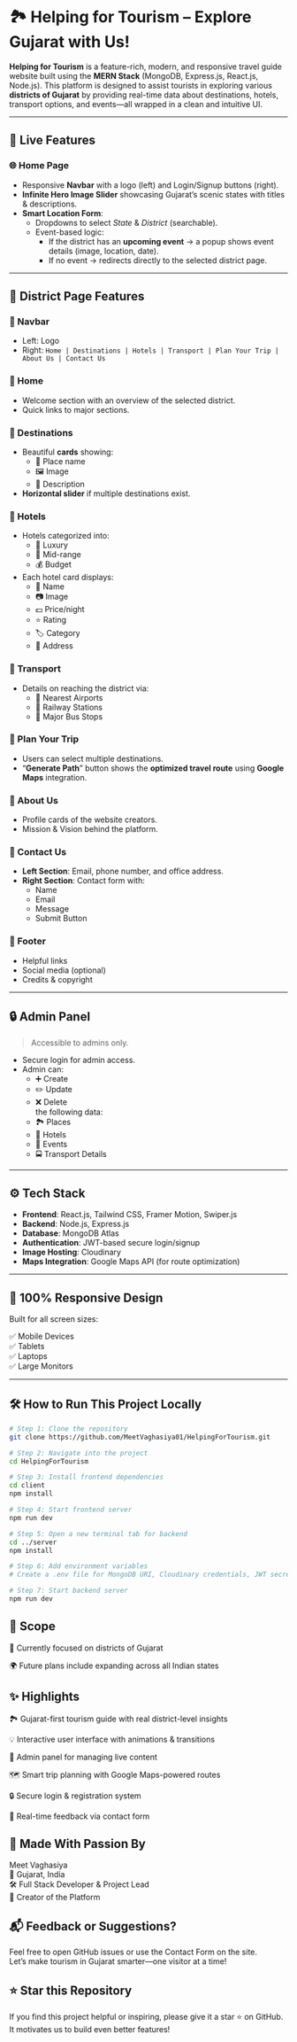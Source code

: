 
# 🏞️ Helping for Tourism – Explore Gujarat with Us!


**Helping for Tourism** is a feature-rich, modern, and responsive travel guide website built using the **MERN Stack** (MongoDB, Express.js, React.js, Node.js). This platform is designed to assist tourists in exploring various **districts of Gujarat** by providing real-time data about destinations, hotels, transport options, and events—all wrapped in a clean and intuitive UI.

---

## 🚀 Live Features

### 🌐 Home Page
- Responsive **Navbar** with a logo (left) and Login/Signup buttons (right).
- **Infinite Hero Image Slider** showcasing Gujarat’s scenic states with titles & descriptions.
- **Smart Location Form**:
  - Dropdowns to select *State* & *District* (searchable).
  - Event-based logic:
    - If the district has an **upcoming event** → a popup shows event details (image, location, date).
    - If no event → redirects directly to the selected district page.

---

## 🧭 District Page Features

### 🔹 Navbar
- Left: Logo  
- Right: `Home | Destinations | Hotels | Transport | Plan Your Trip | About Us | Contact Us`

### 🔹 Home
- Welcome section with an overview of the selected district.
- Quick links to major sections.

### 🔹 Destinations
- Beautiful **cards** showing:
  - 📍 Place name  
  - 🖼️ Image  
  - 📖 Description  
- **Horizontal slider** if multiple destinations exist.

### 🔹 Hotels
- Hotels categorized into:
  - 💎 Luxury
  - 💼 Mid-range
  - 💰 Budget  
- Each hotel card displays:
  - 🏨 Name  
  - 📷 Image  
  - 💵 Price/night  
  - ⭐ Rating  
  - 🏷️ Category  
  - 📍 Address

### 🔹 Transport
- Details on reaching the district via:
  - 🛫 Nearest Airports  
  - 🚆 Railway Stations  
  - 🚌 Major Bus Stops

### 🔹 Plan Your Trip
- Users can select multiple destinations.
- “**Generate Path**” button shows the **optimized travel route** using **Google Maps** integration.

### 🔹 About Us
- Profile cards of the website creators.
- Mission & Vision behind the platform.

### 🔹 Contact Us
- **Left Section**: Email, phone number, and office address.
- **Right Section**: Contact form with:
  - Name  
  - Email  
  - Message  
  - Submit Button

### 🔹 Footer
- Helpful links  
- Social media (optional)  
- Credits & copyright

---

## 🔒 Admin Panel

> Accessible to admins only.

- Secure login for admin access.
- Admin can:
  - ➕ Create  
  - ✏️ Update  
  - ❌ Delete  
  the following data:
  - 🏞️ Places  
  - 🏨 Hotels  
  - 🎉 Events  
  - 🚍 Transport Details

---

## ⚙️ Tech Stack

- **Frontend**: React.js, Tailwind CSS, Framer Motion, Swiper.js  
- **Backend**: Node.js, Express.js  
- **Database**: MongoDB Atlas  
- **Authentication**: JWT-based secure login/signup  
- **Image Hosting**: Cloudinary  
- **Maps Integration**: Google Maps API (for route optimization)

---

## 📱 100% Responsive Design

Built for all screen sizes:

✅ Mobile Devices  
✅ Tablets  
✅ Laptops  
✅ Large Monitors

---

## 🛠️ How to Run This Project Locally

```bash
# Step 1: Clone the repository
git clone https://github.com/MeetVaghasiya01/HelpingForTourism.git

# Step 2: Navigate into the project
cd HelpingForTourism

# Step 3: Install frontend dependencies
cd client
npm install

# Step 4: Start frontend server
npm run dev

# Step 5: Open a new terminal tab for backend
cd ../server
npm install

# Step 6: Add environment variables
# Create a .env file for MongoDB URI, Cloudinary credentials, JWT secret, etc.

# Step 7: Start backend server
npm run dev
```

## 🧠 Scope
🎯 Currently focused on districts of Gujarat

🌍 Future plans include expanding across all Indian states

## ✨ Highlights
🏞️ Gujarat-first tourism guide with real district-level insights

💡 Interactive user interface with animations & transitions

🔐 Admin panel for managing live content

🗺️ Smart trip planning with Google Maps-powered routes

🔒 Secure login & registration system

💬 Real-time feedback via contact form

## 🙌 Made With Passion By
Meet Vaghasiya  
📍 Gujarat, India  
🛠️ Full Stack Developer & Project Lead  
💼 Creator of the Platform

## 📬 Feedback or Suggestions?
Feel free to open GitHub issues or use the Contact Form on the site.  
Let’s make tourism in Gujarat smarter—one visitor at a time!

## ⭐ Star this Repository
If you find this project helpful or inspiring, please give it a star ⭐ on GitHub.  
It motivates us to build even better features!
